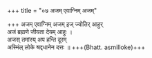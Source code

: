 +++
title = "०७ अजम् एवाग्निम् अजम्"

+++
अजम् एवाग्निम् अजम् इज् ज्योतिर् आहुर्  
अजं ब्रह्मणे जीयता देयम् आहुः ।  
अजस् तमांस्य् अप हन्ति दूरम्  
अस्मिंल् लोके श्रद्दधानेन दत्तः ॥ +++(Bhatt. asmilloke)+++